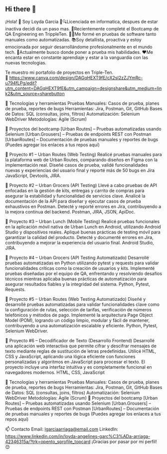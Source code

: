 ## Hi there 👋

¡Hola! 👋 Soy Loyda Garcia
🐞🔍Licenciada en informatica, despues de estar inactiva decidi da un paso mas.
💬Recientemente completé el Bootcamp de QA Engineering en TrippleTen.
👩‍💻Me formé en pruebas de software tanto manuales como automatizadas.
 📚Soy detallista, proactiva y estoy emocionada por seguir desarrollándome profesionalmente en el mundo tech. 
🔭Actualmente busco donde poner a prueba mis habilidades. 
❤️Me encanta estar en constante aprendiaje y estar a la vanguardia con las nuevas tecnologias.

Te muestro mi portafolio de proyectos en Triple-Ten.   
📄  https://www.canva.com/design/DAGqHEXT9fE/cX2sI2zZJYmRc-u794fLPg/edit?utm_content=DAGqHEXT9fE&utm_campaign=designshare&utm_medium=link2&utm_source=sharebutton

🧰 Tecnologías y herramientas
Pruebas Manuales: Casos de prueba, planes de prueba, reportes de bugs
Herramientas: Jira, Postman, Git, GitHub
Bases de Datos: SQL (consultas, joins, filtros)
Automatización: Selenium WebDriver
Metodologías: Agile (Scrum)

💼 Proyectos del bootcamp
[Urban Routes] – Pruebas automatizadas usando Selenium
[Urban.Grousers] – Pruebas de endpoints REST con Postman
[UrbanRoutes] – Documentación de pruebas manuales y reportes de bugs
(Puedes agregar los enlaces a tus repos aquí)

🔹 Proyecto #1 – Urban Routes (Web Testing) Realicé pruebas manuales para la plataforma web de Urban Routes, comparando diseños en Figma con la implementación real. Diseñé casos de prueba, validé funcionalidades nuevas y experiencias del usuario final y reporté más de 50 bugs en Jira JavaScript, Devtools, JIRA.

🔹 Proyecto #2 – Urban Grocers (API Testing) Llevé a cabo pruebas de API enfocadas en la gestión de kits, entregas y carrito de compras para asegurar la estabilidad y funcionalidad de servicios clave. Analicé la documentación de la API para diseñar y ejecutar casos de prueba exhaustivos en Postman. Detecté y reporté errores en Jira, contribuyendo a la mejora continua del backend. Postman, JIRA, JSON, ApiDoc.

🔹 Proyecto #3 – Urban Lunch (Mobile Testing) Realicé pruebas funcionales en la aplicación móvil nativa de Urban Lunch en Android, utilizando Android Studio y dispositivos reales. Apliqué buenas prácticas de testing móvil para garantizar la calidad del producto. Detecté y documenté errores en Jira, contribuyendo a mejorar la experiencia del usuario final. Android Studio, JIRA.

🔹 Proyecto #4 – Urban Grocers (API Testing Automatizado) Desarrollé pruebas automatizadas en Python utilizando pytest y requests para validar funcionalidades críticas como la creación de usuarios y kits. Implementé pruebas diseñadas por el equipo de QA, enfrentando y resolviendo desafíos técnicos mientras aplicaba buenas prácticas de automatización para asegurar resultados fiables y la integridad del sistema. Python, Pytest, Requests.

🔹 Proyecto #5 – Urban Routes (Web Testing Automatizado) Diseñé y desarrollé pruebas automatizadas para validar funcionalidades clave como la configuración de rutas, selección de tarifas, verificación de números telefónicos y métodos de pago. Implementé la arquitectura Page Object Model (POM), logrando un código limpio, modular y fácil de mantener, contribuyendo a una automatización escalable y eficiente. Python, Pytest, Selenium WebDriver.

🔹 Proyecto #6 – Decodificador de Texto (Desarrollo Frontend) Desarrollé una aplicación web interactiva que permite cifrar y descifrar mensajes de texto mediante reglas de sustitución de letras predefinidas. Utilicé HTML, CSS y JavaScript, aplicando una lógica eficiente con funciones personalizadas y algoritmos en JavaScript para procesar el texto. El proyecto incluye una interfaz intuitiva y es completamente funcional en navegadores modernos. HTML, CSS, JavaScript

🧰 Tecnologías y herramientas
Pruebas Manuales: Casos de prueba, planes de prueba, reportes de bugs
Herramientas: Jira, Postman, Git, GitHub
Bases de Datos: SQL (consultas, joins, filtros)
Automatización: Selenium WebDriver
Metodologías: Agile (Scrum)
💼 Proyectos del bootcamp
[Urban Routes] – Pruebas automatizadas usando Selenium
[Urban.Grousers] – Pruebas de endpoints REST con Postman
[UrbanRoutes] – Documentación de pruebas manuales y reportes de bugs
(Puedes agregar los enlaces a tus repos aquí)


📫 Contacto
Email: lgarciaarriaga@email.com
LinkedIn: https://www.linkedin.com/in/loyda-angelines-garc%C3%ADa-arriaga-42346315a/?trk=opento_sprofile_topcard
¡Gracias por pasar por mi perfil! 😊

<!--
**loydagarcia/LoydaGarcia** is a ✨ _special_ ✨ repository because its `README.md` (this file) appears on your GitHub profile.

Here are some ideas to get you started:

- 🔭 I’m currently working on ...
- 🌱 I’m currently learning ...
- 👯 I’m looking to collaborate on ...
- 🤔 I’m looking for help with ...
- 💬 Ask me about ...
- 📫 How to reach me: ...
- 😄 Pronouns: ...
- ⚡ Fun fact: ...
-->
